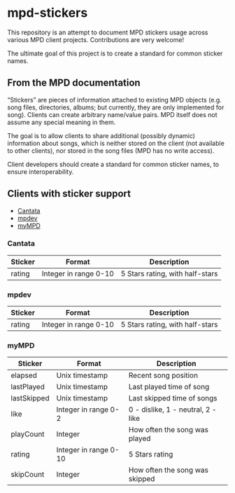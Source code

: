 # mpd-stickers

This repository is an attempt  to document MPD stickers usage across various MPD client projects. Contributions are very welcome!

The ultimate goal of this project is to create a standard for common sticker names.

## From the MPD documentation

“Stickers” are pieces of information attached to existing MPD objects (e.g. song files, directories, albums; but currently, they are only implemented for song). Clients can create arbitrary name/value pairs. MPD itself does not assume any special meaning in them.

The goal is to allow clients to share additional (possibly dynamic) information about songs, which is neither stored on the client (not available to other clients), nor stored in the song files (MPD has no write access).

Client developers should create a standard for common sticker names, to ensure interoperability.

## Clients with sticker support

- [Cantata](https://github.com/nullobsi/cantata)
- [mpdev](https://github.com/mbhangui/mpdev)
- [myMPD](https://github.com/jcorporation/myMPD)

### Cantata

| Sticker | Format | Description |
| ------- | ------ | ----------- |
| rating | Integer in range 0-10 | 5 Stars rating, with half-stars |

### mpdev

| Sticker | Format | Description |
| ------- | ------ | ----------- |
| rating | Integer in range 0-10 | 5 Stars rating, with half-stars |

### myMPD

| Sticker | Format | Description |
| ------- | ------ | ----------- |
| elapsed | Unix timestamp | Recent song position |
| lastPlayed | Unix timestamp | Last played time of song |
| lastSkipped | Unix timestamp | Last skipped time of songs |
| like | Integer in range 0-2 |0 - dislike, 1 - neutral, 2 - like |
| playCount | Integer | How often the song was played |
| rating | Integer in range 0-10 | 5 Stars rating |
| skipCount | Integer | How often the song was skipped |
